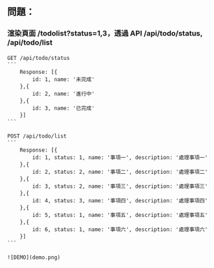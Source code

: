 ## 問題：

### 渲染頁面 /todolist?status=1,3，透過 API /api/todo/status, /api/todo/list

    GET /api/todo/status
    ```
        Response: [{
            id: 1, name: '未完成'
        },{
            id: 2, name: '進行中'
        },{
            id: 3, name: '已完成'
        }]
    ```

    POST /api/todo/list
    ```
        Response: [{
            id: 1, status: 1, name: '事項一', description: '處理事項一'
        },{
            id: 2, status: 2, name: '事項二', description: '處理事項二'
        },{
            id: 3, status: 2, name: '事項三', description: '處理事項三'
        },{
            id: 4, status: 3, name: '事項四', description: '處理事項四'
        },{
            id: 5, status: 1, name: '事項五', description: '處理事項五'
        },{
            id: 6, status: 1, name: '事項六', description: '處理事項六'
        }]
    ```

    ![DEMO](demo.png)

